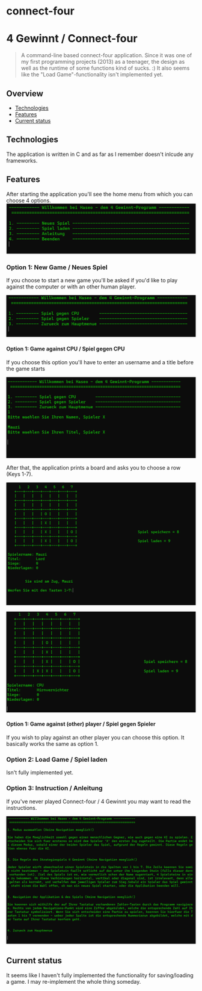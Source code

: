 # connect-four


# 4 Gewinnt / Connect-four
> A command-line based connect-four application. Since it was one of my first programming projects (2013) as a teenager, the design as well as the runtime of some functions kind of sucks. :) It also seems like the "Load Game"-functionality isn't implemented yet. 

## Overview
* [Technologies](#technologies)
* [Features](#features)
* [Current status](#current-status)

## Technologies 

The application is written in C and as far as I remember doesn't inlcude any frameworks.

## Features
After starting the application you'll see the home menu from which you can choose 4 options. 
![Start](./start.png)

### Option 1: New Game / Neues Spiel

If you choose to start a new game you'll be asked if you'd like to play against the computer or with an other human player. 

![New Game](./new_game.png)

#### Option 1: Game against CPU / Spiel gegen CPU

If you choose this option you'll have to enter an username and a title before the game starts

![Name](./name.png)

After that, the application prints a board and asks you to choose a row (Keys 1-7).

![game](./cpu_game.png)

![game_cpu](./cpu_turn.png)

#### Option 1: Game against (other) player / Spiel gegen Spieler

If you wish to play against an other player you can choose this option. It basically works the same as option 1.

### Option 2: Load Game / Spiel laden

Isn't fully implemented yet.

### Option 3: Instruction / Anleitung

If you've never played Connect-four / 4 Gewinnt you may want to read the instructions. 

![instructions](./instruction.png)



## Current status
It seems like I haven't fully implemented the functionality for saving/loading a game. I may re-implement the whole thing someday.

